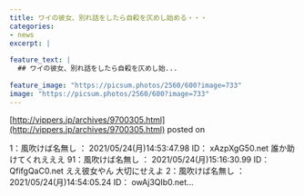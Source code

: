 ```yaml
---
title: ワイの彼女、別れ話をしたら自殺を仄めし始める・・・
categories:
- news
excerpt: |
  
feature_text: |
  ## ワイの彼女、別れ話をしたら自殺を仄めし始...
  
feature_image: "https://picsum.photos/2560/600?image=733"
image: "https://picsum.photos/2560/600?image=733"
---
```


[http://vippers.jp/archives/9700305.html](http://vippers.jp/archives/9700305.html)
posted on 

<!--more-->

1：風吹けば名無し ： 2021/05/24(月)14:53:47.98 ID： xAzpXgG50.net 誰か助けてくれえええ 91：風吹けば名無し ： 2021/05/24(月)15:16:30.99 ID： QfifgQaC0.net ええ彼女やん 大切にせえよ 2：風吹けば名無し ： 2021/05/24(月)14:54:05.24 ID： owAj3QIb0.net...
